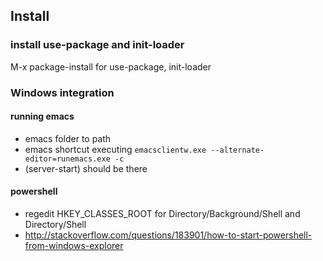 ## Install
### install use-package and init-loader
M-x package-install for use-package, init-loader

### Windows integration
#### running emacs
* emacs folder to path
* emacs shortcut executing `emacsclientw.exe --alternate-editor=runemacs.exe -c`
* (server-start) should be there

#### powershell
* regedit HKEY\_CLASSES\_ROOT for Directory/Background/Shell and Directory/Shell
* http://stackoverflow.com/questions/183901/how-to-start-powershell-from-windows-explorer

